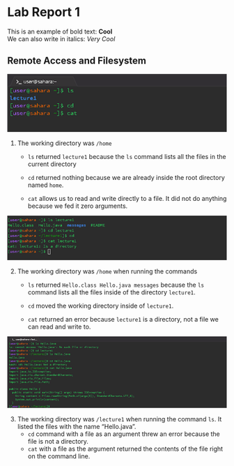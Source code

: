 # Lab Report 1

This is an example of bold text: **Cool**  
We can also write in italics: _Very Cool_

## Remote Access and Filesystem

![Image](https://github.com/rickrodness/cse15l-lab-reports/blob/main/CS15L_1.png)

1. The working directory was `/home`
   - `ls` returned `lecture1` because the `ls` command lists all the files in the current directory
 
   - `cd` returned nothing because we are already inside the root directory named `home`.
   
   - `cat` allows us to read and write directly to a file. It did not do anything because we fed it zero arguments.
     

![Image](https://github.com/rickrodness/cse15l-lab-reports/blob/main/CS15L_2.png)

2. The working directory was `/home` when running the commands
 
   - `ls` returned `Hello.class Hello.java messages` because the `ls` command lists all the files inside of the directory `lecture1`. 
 
   - `cd` moved the working directory inside of `lecture1`.
     
   - `cat` returned an error because `lecture1` is a directory, not a file we can read and write to.
     

![Image](https://github.com/rickrodness/cse15l-lab-reports/blob/main/CS15L_3.png)

3. The working directory was `/lecture1` when running the command `ls`. It listed the files with the name “Hello.java”.
   - `cd` command with a file as an argument threw an error because the file is not a directory.
   - `cat` with a file as the argument returned the contents of the file right on the command line.




   
